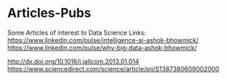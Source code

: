 # Articles-Pubs
Some Articles of interest to Data Science
Links:
https://www.linkedin.com/pulse/intelligence-ai-ashok-bhowmick/
https://www.linkedin.com/pulse/why-big-data-ashok-bhowmick/

http://dx.doi.org/10.1016/j.jallcom.2013.01.014
https://www.sciencedirect.com/science/article/pii/S1387380609002000
